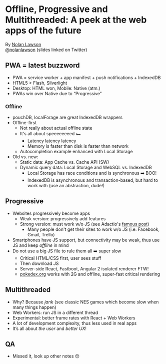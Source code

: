 # Offline, Progressive and Multithreaded: A peek at the web apps of the future

By [Nolan Lawson](http://nolanlawson.com/)  
[@nolanlawson](https://twitter.com/nolanlawson) (slides linked on Twitter)

## PWA = latest buzzword

- PWA = service worker + app manifest + push notifications + IndexedDB
- HTML5 > Flash, Silverlight
- Desktop: HTML won, Mobile: Native (atm.)
- PWAs win over Native due to “Progressive”

### Offline

- pouchDB, localForage are great IndexedDB wrappers
- Offline-first
  - Not really about actual offline state
  - It's all about speeeeeeeed 🏎
    - Latency latency latency
    - Memory is faster than disk is faster than network
  - Autocompletion example enhanced with Local Storage
- Old vs. new:
  - Static data: App Cache vs. Cache API (SW)
  - Dynamic query data: Local Storage and WebSQL vs. IndexedDB
    - Local Storage has race conditions and is synchronous ➡️ BOO!
    - IndexedDB is asynchronous and transaction-based, but hard to work with (use an abstraction, dude!)

## Progressive

- Websites progressively become apps
  - Weak version: progressively add features
  - Strong version: must work w/o JS (see Adactio's [famous post](https://adactio.com/journal/10708))
    - Many people don't get their sites to work w/o JS (i.e. Facebook, Gmail, Trello)
- Smartphones have JS support, but connectivity may be weak, thus use JS and keep *offline* in mind
- Do not use a big JS file to rule them all ➡️ super slow
  - Critical HTML/CSS first, user sees stuff
  - Then download JS
  - Server-side React, Fastboot, Angular 2 isolated renderer FTW!
  - [pokedex.org](https://www.pokedex.org) works with 2G and offline, super-fast critical rendering

## Multithreaded

- Why? Because *jank* (see classic NES games which become slow when many things happen)
- Web Workers: run JS in a different thread
- Experimental: better frame rates with React + Web Workers
- A lot of development complexity, thus less used in real apps
- It’s all about *the user* and *better UX*!

## QA

- Missed it, look up other notes 😔
